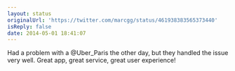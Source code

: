 ```yaml
---
layout: status
originalUrl: 'https://twitter.com/marcgg/status/461938383565373440'
isReply: false
date: 2014-05-01 18:41:07
---
```


Had a problem with a @Uber_Paris the other day, but they handled the issue very well. Great app, great service, great user experience!
